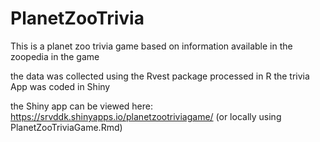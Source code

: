 # PlanetZooTrivia
This is a planet zoo trivia game
based on information available in the zoopedia in the game

the data was collected using the Rvest package
processed in R
the trivia App was coded in Shiny

the Shiny app can be viewed here:
https://srvddk.shinyapps.io/planetzootriviagame/
(or locally using PlanetZooTriviaGame.Rmd)

